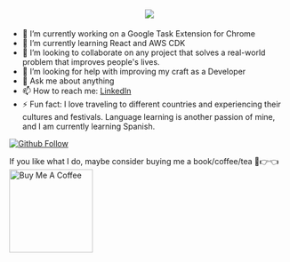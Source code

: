 <h1 align="center">
  <a href="https://git.io/typing-svg">
    <img src="https://readme-typing-svg.herokuapp.com/?lines=Hello,+There!+👋;This+is+Peter+Coker....;Nice+to+meet+you!&center=true&size=25">
  </a>
</h1>

- 🔭 I’m currently working on a Google Task Extension for Chrome
- 🌱 I’m currently learning React and AWS CDK
- 👯 I’m looking to collaborate on any project that solves a real-world problem that improves people's lives.
- 🤔 I’m looking for help with improving my craft as a Developer
- 💬 Ask me about anything
- 📫 How to reach me: <a href="[https://www.linkedin.com/in/petercoker/](https://www.linkedin.com/in/petercoker/)" title="LinkedIn Profile">LinkedIn</a>
- ⚡ Fun fact: I love traveling to different countries and experiencing their cultures and festivals. Language learning is another passion of mine, and I am currently learning Spanish.


[![Github Follow](https://img.shields.io/github/followers/PeterCoker?label=Follow%20Me&style=social)](https://github.com/PeterCoker)


If you like what I do, maybe consider buying me a book/coffee/tea 🥺👉👈
<a href="https://www.buymeacoffee.com/petercoker" target="_blank"><img src="https://cdn.buymeacoffee.com/buttons/v2/default-red.png" alt="Buy Me A Coffee" width="150" ></a>
